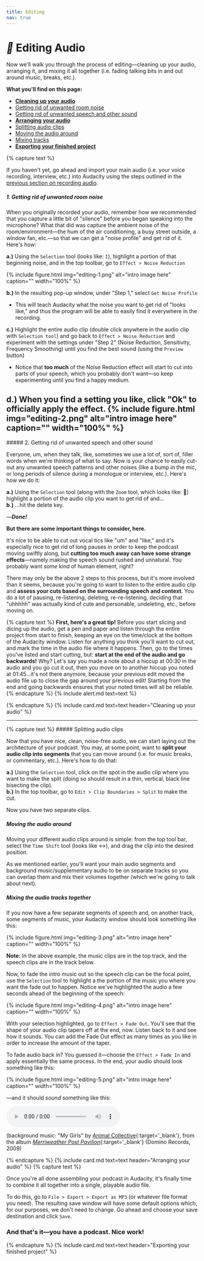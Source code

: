 ```yaml
---
title: Editing
nav: true
---
```


# <i style='color:black;' class='fas'>&#xf0c4;</i> Editing Audio

Now we'll walk you through the process of editing—cleaning up your audio, arranging it, and mixing it all together (i.e. fading talking bits in and out around music, breaks, etc.). 

**What you'll find on this page:**
- <a href="#cleaning-audio"><strong>Cleaning up your audio</strong></a>
- <a href="#room-noise">Getting rid of unwanted room noise</a>
- <a href="#unwanted-sounds">Getting rid of unwanted speech and other sound</a>
- <a href="#arranging"><strong>Arranging your audio</strong></a>
- <a href="#splitting">Splitting audio clips</a>
- <a href="#moving">Moving the audio around</a>
- <a href="#mixing">Mixing tracks</a>
- <a href="#exporting"><strong>Exporting your finished project</strong></a>

<a id="cleaning-audio">
{% capture text %}

If you haven't yet, go ahead and import your main audio (i.e. your voice recording, interview, etc.) into Audacity using the steps outlined in the <a href="{{ '/content/1-Recording.html' | relative_url }}"> previous section on recording audio</a>.
<a id="room-noise">
##### 1. Getting rid of unwanted room noise

When you originally recorded your audio, remember how we recommended that you capture a little bit of "silence" before you began speaking into the microphone? What that did was capture the ambient noise of the room/environment—the hum of the air conditioning, a busy street outside, a window fan, etc.—so that we can get a "noise profile" and get rid of it. Here's how:

**a.)** Using the ``Selection`` tool (looks like: ``I``), highlight a portion of that beginning noise, and in the top toolbar, go to ``Effect > Noise Reduction``

 {% include figure.html img="editing-1.png" alt="intro image here" caption="" width="100%" %}

**b.)** In the resulting pop-up window, under "Step 1," select ``Get Noise Profile``
- This will teach Audacity what the noise you want to get rid of "looks like," and thus the program will be able to easily find it everywhere in the recording. 

**c.)** Highlight the entire audio clip (double click anywhere in the audio clip with ``Selection tool``) and go back to ``Effect > Noise Reduction`` and experiment with the settings under "Step 2" (Noise Reduction, Sensitivity, Frequency Smoothing) until you find the best sound (using the ``Preview`` button)
- Notice that **too much** of the Noise Reduction effect will start to cut into parts of your speech, which you probably don't want—so keep experimenting until you find a happy medium. 

**d.)** When you find a setting you like, click "Ok" to officially apply the effect.
{% include figure.html img="editing-2.png" alt="intro image here" caption="" width="100%" %}
---
<a id="unwanted-sounds">
##### 2. Getting rid of unwanted speech and other sound

Everyone, um, when they talk, like, sometimes we use a lot of, sort of, filler words when we're thinking of what to say. Now is your chance to easily cut-out any unwanted speech patterns and other noises (like a bump in the mic, or long periods of silence during a monologue or interview, etc.). Here's how we do it:

**a.)** Using the ``Selection`` tool (along with the ``Zoom`` tool, which looks like: &#x1F50E;) highlight a portion of the audio clip you want to get rid of and...  
**b.)** ...hit the delete key.  

—***Done!***  

**But there are some important things to consider, here.**  

It's nice to be able to cut out vocal tics like "um" and "like," and it's especially nice to get rid of long pauses in order to keep the podcast moving swiftly along, but **cutting too much away can have some strange effects**—namely making the speech sound rushed and unnatural. You probably want *some* kind of human element, right?  

There may only be the above 2 steps to this process, but it's more involved than it seems, because you're going to want to listen to the entire audio clip and **assess your cuts based on the surrounding speech and context**. You do a lot of pausing, re-listening, deleting, re-re-listening, deciding that "uhhhhh" was actually kind of cute and personable, *un*deleting, etc., before moving on.

{% capture text %}
**First, here's a great tip!** Before you start slicing and dicing up the audio, get a pen and paper and listen through the entire project from start to finish, keeping an eye on the time/clock at the bottom of the Audacity window. Listen for anything you think you'll want to cut out, and mark the time in the audio file where it happens. Then, go to the times you've listed and start cutting, but: **start at the end of the audio and go backwards!** Why? Let's say you made a note about a hiccup at 00:30 in the audio and you go cut it out, then you move on to another hiccup you noted at 01:45...it's not there anymore, because your previous edit moved the audio file up to close the gap around your previous edit! Starting from the end and going backwards ensures that your noted times will all be reliable.
{% endcapture %}
{% include alert.md text=text %}

{% endcapture %}
{% include card.md text=text header="Cleaning up your audio" %}

---
<a id="arranging">
{% capture text %}
<a id="splitting">
##### Splitting audio clips

Now that you have nice, clean, noise-free audio, we can start laying out the architecture of your podcast. You may, at some point, want to **split your audio clip into segments** that you can move around (i.e. for music breaks, or commentary, etc.). Here's how to do that:

**a.)** Using the ``Selection`` tool, click on the spot in the audio clip where you want to make the split (doing so should result in a thin, vertical, black line bisecting the clip).  
**b.)** In the top toolbar, go to ``Edit > Clip Boundaries > Split`` to make the cut.  

Now you have two separate clips. 
<a id="moving">
##### Moving the audio around

Moving your different audio clips around is simple: from the top tool bar, select the ``Time Shift`` tool (looks like &#8596;), and drag the clip into the desired position.  

As we mentioned earlier, you'll want your main audio segments and background music/supplementary audio to be on separate tracks so you can overlap them and mix their volumes together (which we're going to talk about next).
<a id="mixing">
##### Mixing the audio tracks together

If you now have a few separate segments of speech and, on another track, some segments of music, your Audacity window should look something like this:

{% include figure.html img="editing-3.png" alt="intro image here" caption="" width="100%" %}

**Note:** In the above example, the music clips are in the top track, and the speech clips are in the track below.

Now, to fade the intro music out so the speech clip can be the focal point, use the ``Selection`` tool to highlight a the portion of the music you where you want the fade out to happen. Notice we've highlighted the audio a few seconds ahead of the beginning of the speech:

{% include figure.html img="editing-4.png" alt="intro image here" caption="" width="100%" %}

With your selection highlighted, go to ``Effect > Fade Out``. You'll see that the shape of your audio clip tapers off at the end, now. Listen back to it and see how it sounds. You can add the Fade Out effect as many times as you like in order to increase the amount of the taper. 

To fade audio back in? You guessed it—choose the ``Effect > Fade In`` and apply essentially the same process. In the end, your audio should look something like this:

{% include figure.html img="editing-5.png" alt="intro image here" caption="" width="100%" %}

—and it should *sound* something like this:

<audio controls>
  <source src="{{ '/content/audio/fading-in-and-out-demo.mp3' | relative_url }}" type="audio/mpeg">
Your browser does not support the audio element.
</audio>

(background music: "My Girls" by [Animal Collective](https://en.wikipedia.org/wiki/Animal_Collective){:target='_blank'}, from the album [*Merriweather Post Pavilion*](https://en.wikipedia.org/wiki/Merriweather_Post_Pavilion_(album)){:target='_blank'} (Domino Records, 2009)

{% endcapture %}
{% include card.md text=text header="Arranging your audio" %}
<a id="exporting">
{% capture text %}

Once you're all done assembling your podcast in Audacity, it's finally time to combine it all together into a single, playable audio file. 

To do this, go to ``File > Export > Export as MP3`` (or whatever file format you need). The resulting save  window will have some default options which, for our purposes, we don't need to change. Go ahead and choose your save destination and click ``Save``.

### And that's it—you have a podcast. Nice work!

{% endcapture %}
{% include card.md text=text header="Exporting your finished project" %}

